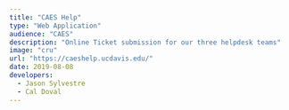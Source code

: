 ```yaml
---
title: "CAES Help"
type: "Web Application"
audience: "CAES"
description: "Online Ticket submission for our three helpdesk teams"
image: "cru"
url: "https://caeshelp.ucdavis.edu/"
date: 2019-08-08
developers:
  - Jason Sylvestre
  - Cal Doval
---
```


